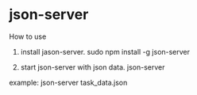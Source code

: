 # json-server

How to use
1. install jason-server.
sudo npm install -g json-server

2. start json-server with json data.
json-server <json name>

example:
json-server task_data.json
